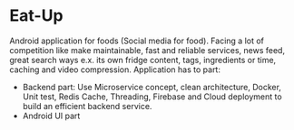 # Eat-Up
Android application for foods (Social media for food).
Facing a lot of competition like make maintainable, fast and reliable services, news feed, great search ways e.x. its own fridge content, tags, ingredients or time, caching and video compression.
Application has to part:
  - Backend part: Use Microservice concept, clean architecture, Docker, Unit test, Redis Cache, Threading, Firebase and Cloud deployment to build an efficient backend service.
  - Android UI part
